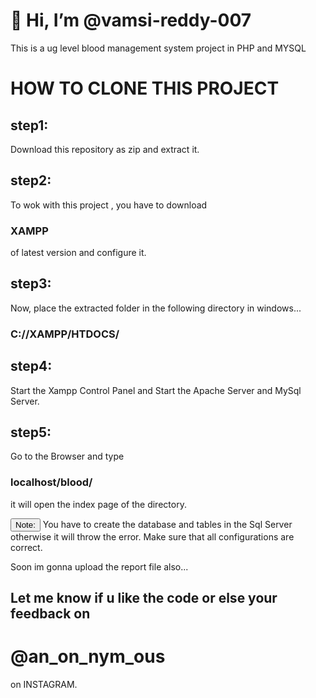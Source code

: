 

<h1>👋 Hi, I’m @vamsi-reddy-007</h1>

This is a ug level blood management system project in PHP and MYSQL

<H1>HOW TO CLONE THIS PROJECT</H1>

<h2>step1:</h2> Download this repository as zip and extract it.
<h2>step2:</h2> To wok with this project , you have to download <h3>XAMPP</h3> of latest version and configure it.
<h2>step3:</h2> Now, place the extracted folder in the following directory in windows...<h3>C://XAMPP/HTDOCS/</h3>
<h2>step4:</h2> Start the Xampp Control Panel and Start the Apache Server and MySql Server.
<h2>step5:</h2> Go to the Browser and type <h3>localhost/blood/</h3> it will open the index page of the directory.

<button>Note:</button> You have to create the database and tables in the Sql Server otherwise it will throw the error. Make sure that all configurations are correct.

 Soon im gonna upload the report file also...

<h2> Let me know if u like the code or else your feedback on </h2> <h1>@an_on_nym_ous</h1> on INSTAGRAM.
